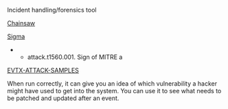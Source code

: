 Incident handling/forensics tool

[Chainsaw](https://github.com/WithSecureLabs/chainsaw)

[Sigma](https://github.com/SigmaHQ/sigma/blob/master/rules/windows/process_creation/proc_creation_win_7zip_exfil_dmp_files.yml)
-  - attack.t1560.001. Sign of MITRE a

[EVTX-ATTACK-SAMPLES](https://github.com/sbousseaden/EVTX-ATTACK-SAMPLES)

When run correctly, it can give you an idea of which vulnerability a hacker might have used to get into the system. You can use it to see what needs to be patched and updated after an event. 

